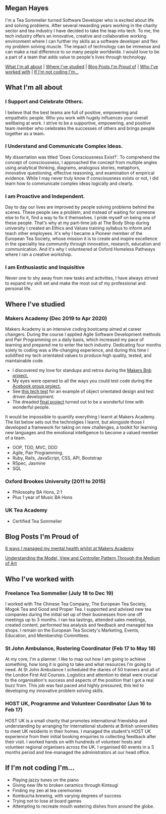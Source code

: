 ## Megan Hayes

I'm a Tea Sommelier turned Software Developer who is excited about life and solving problems. After several rewarding years working in the charity sector and tea industry I have decided to take the leap into tech. To me, the tech industry offers an innovative, creative and collaborative working environment where I can further my skills as a software developer and flex my problem solving muscle. The impact of technology can be immense and can make a real difference to so many people worldwide. I would love to be a part of a team that adds value to people's lives through technology.  

[What I'm all about](#What_I'm_all_about) | [Where I've studied](#Where_I've_studied) | [Blog Posts I'm Proud of](#Blog_Posts_I'm_Proud_of) | [Who I've worked with](#Who_I've_worked_with) | [If I'm not coding I'm...](#If_I'm_not_coding_I'm...)

## <a name="What_I'm_all_about">What I'm all about</a>


### I Support and Celebrate Others.

I believe that the best teams are full of positive, empowering and empathetic people. Who you work with hugely influences your overall wellbeing at work. I strive to be a supportive, empowering, and positive team member who celebrates the successes of others and brings people together as a team. 

### I Understand and Communicate Complex Ideas. 

My dissertation was titled 'Does Consciousness Exist?'. To comprehend the concept of consciousness, I approached the concept from  multiple angles using analytical thinking, diagrams, analogous stories, metaphors, innovative questioning, effective reasoning, and examination of empirical evidence. While I may never truly know if consciousness exists or not, I did learn how to communicate complex ideas logically and clearly.  

### I am Proactive and Independent. 

Day to day our lives are improved by people solving problems behind the scenes. These people see a problem, and instead of waiting for someone else to fix it, find a way to fix it themselves. I pride myself on being one of these people. That's why at my part-time job at The Body Shop during university I created an Ethics and Values training syllabus to inform and teach other employees. It's why I became a Pioneer member of the European Tea Society, whose mission it is to create and inspire excellence in the speciality tea community through innovation, research, education and communication. And it's why I volunteered at Oxford Homeless Pathways where I ran a creative workshop. 


### I am Enthusiastic and Inquisitive 

Never one to shy away from new tasks and activities, I have always strived to expand my skill set and make the most out of my professional and personal life. 

## <a name="Where_I've_studied">Where I've studied</a>

### Makers Academy (Dec 2019 to Apr 2020)

Makers Academy is an intensive coding bootcamp aimed at career changers. During the course I applied Agile Software Development methods and Pair Programming on a daily basis, which increased my pace of learning and prepared me to enter the tech industry. Dedicating four months solely to coding was a life-changing experience, and during this time I solidified my tech orientated values to produce high quality, tested, and maintainable code. 

- I discovered my love for standups and retros during the [Makers Bnb project.](https://github.com/Megscode/MakersBnB)
- My eyes were opened to all the ways you could test code during the [Acebook group project.](https://github.com/Megscode/acebook_undefined)
- See [this tech test](https://github.com/Megscode/bank_test) for an example of object orientated design and test driven development. 
- The dreaded [final project](https://github.com/Megscode/Wanderlist) turned out to be a wonderful time with wonderful people.

It would be impossible to quantify everything I learnt at Makers Academy. The list below sets out the technolgies I learnt, but alongside those I developed a framework for taking on new challenges, a toolkit for learning new languages and the emotional intelligence to become a valued member of a team.

- OOP, TDD, MVC, DDD
- Agile, Pair Programming.
- Ruby, Rails, JavaScript, CSS, API, Bootstrap
- RSpec, Jasmine
- SQL

### Oxford Brookes University (2011 to 2015)

- Philosophy BA Hons, 2:1 
- Plus 1 year of Music BA Hons

### UK Tea Academy

- Certified Tea Sommelier 


## <a name="Blog_Posts_I'm_Proud_of">Blog Posts I'm Proud of</a>

[6 ways I managed my mental health whilst at Makers Academy](https://blog.makersacademy.com/6-ways-i-manage-my-mental-health-on-a-coding-boot-camp-944b07c63fda)

[Understanding the Model, View and Controller Pattern Through the Medium of Art](https://blog.makersacademy.com/understanding-the-model-view-and-controller-pattern-through-the-medium-of-art-b5610b7e42ee)


## <a name="Who_I've_worked_with">Who I've worked with</a>

### Freelance Tea Sommelier (July 18 to Dec 19)    

I worked with The Chinese Tea Company, The European Tea Society, Mogok Tea and Good and Proper Tea. I supported and advised new tea companies during the initial set up of their businesses from one off meetings up to 3 months. I ran tea tastings, attended sales meetings, created content, performed tea analysis and feedback and managed tea shops. I remain on the European Tea Society's Marketing, Events, Education, and Membership Committees. 


### St John Ambulance, Rostering Coordinator (Feb 17 to May 18)

At my core, I'm a planner. I like to map out how I am going to achieve something, how long it is going to take and what resources I'm going to need. At St John Ambulance I scheduled the diaries of 50 trainers and all of the London First Aid Courses. Logistics and attention to detail were crucial to the organisation's success and aspects of the position that I got a real buzz from. This job was fast paced and highly pressured, this led to developing my innovative problem solving skills.


### HOST UK, Programme and Volunteer Coordinator (Jun 16 to Feb 17)   

HOST UK is a small charity that promotes international friendship and understanding by arranging for international students at British universities to meet UK residents in their homes. I managed the student's HOST UK experience from their initial booking enquiries to collecting feedback after their visit. I worked hands on with hundreds of volunteer hosts and volunteer regional organisers across the UK. I organised 60 events in a 3 months period and line-managed the administrators at our head office.

## <a name="If_I'm_not_coding_I'm...">If I'm not coding I'm...</a>

* Playing jazzy tunes on the piano
* Giving new life to broken ceramics through Kintsugi
* Finding my zen at tea ceremonies
* Kombucha brewing, with varying degrees of success
* Trying not to lose at board games
* Attempting to recreate mouth watering dishes from around the globe.
